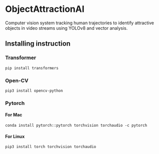 # ObjectAttractionAI

Computer vision system tracking human trajectories to identify attractive objects in video streams using YOLOv8 and vector analysis.

## Installing instruction

### Transformer
```pip install transformers```

### Open-CV
```pip3 install opencv-python```

### Pytorch
#### For Mac
```conda install pytorch::pytorch torchvision torchaudio -c pytorch```

#### For Linux
```pip3 install torch torchvision torchaudio```
